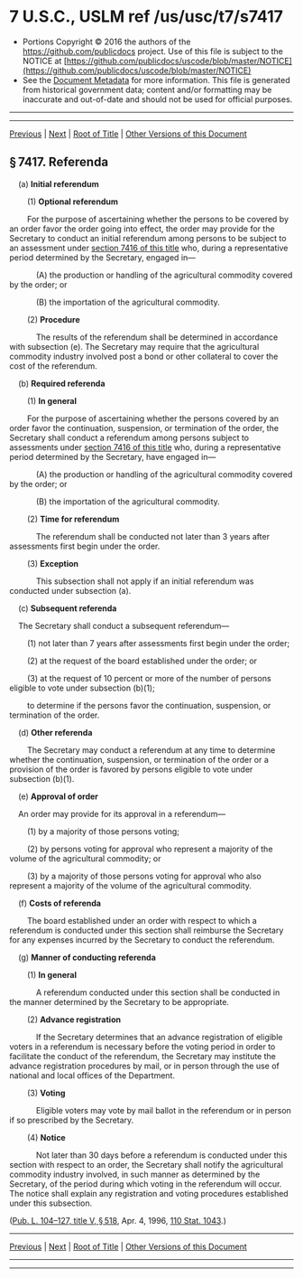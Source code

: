 ---
---

# 7 U.S.C., USLM ref /us/usc/t7/s7417

* Portions Copyright © 2016 the authors of the https://github.com/publicdocs project.
  Use of this file is subject to the NOTICE at [https://github.com/publicdocs/uscode/blob/master/NOTICE](https://github.com/publicdocs/uscode/blob/master/NOTICE)
* See the [Document Metadata](././../../../../..//README.md) for more information.
  This file is generated from historical government data; content and/or formatting may be inaccurate and out-of-date and should not be used for official purposes.

----------
----------

[Previous](./../../../../..//us/usc/t7/ch101/schII/m__us_usc_t7_s7416a.md) | [Next](./../../../../..//us/usc/t7/ch101/schII/m__us_usc_t7_s7418.md) | [Root of Title](./../../../../../) | [Other Versions of this Document](https://publicdocs.github.io/go/links?ns=uslm&ref=%2Fus%2Fusc%2Ft7%2Fs7417)

## § 7417. Referenda

    (a) __Initial referendum__ 

        (1) __Optional referendum__ 

        For the purpose of ascertaining whether the persons to be covered by an order favor the order going into effect, the order may provide for the Secretary to conduct an initial referendum among persons to be subject to an assessment under [section 7416 of this title][/us/usc/t7/s7416] who, during a representative period determined by the Secretary, engaged in—

            (A) the production or handling of the agricultural commodity covered by the order; or

            (B) the importation of the agricultural commodity.

        (2) __Procedure__ 

            The results of the referendum shall be determined in accordance with subsection (e). The Secretary may require that the agricultural commodity industry involved post a bond or other collateral to cover the cost of the referendum.

    (b) __Required referenda__ 

        (1) __In general__ 

        For the purpose of ascertaining whether the persons covered by an order favor the continuation, suspension, or termination of the order, the Secretary shall conduct a referendum among persons subject to assessments under [section 7416 of this title][/us/usc/t7/s7416] who, during a representative period determined by the Secretary, have engaged in—

            (A) the production or handling of the agricultural commodity covered by the order; or

            (B) the importation of the agricultural commodity.

        (2) __Time for referendum__ 

            The referendum shall be conducted not later than 3 years after assessments first begin under the order.

        (3) __Exception__ 

            This subsection shall not apply if an initial referendum was conducted under subsection (a).

    (c) __Subsequent referenda__ 

    The Secretary shall conduct a subsequent referendum—

        (1) not later than 7 years after assessments first begin under the order;

        (2) at the request of the board established under the order; or

        (3) at the request of 10 percent or more of the number of persons eligible to vote under subsection (b)(1);

        to determine if the persons favor the continuation, suspension, or termination of the order.

    (d) __Other referenda__ 

        The Secretary may conduct a referendum at any time to determine whether the continuation, suspension, or termination of the order or a provision of the order is favored by persons eligible to vote under subsection (b)(1).

    (e) __Approval of order__ 

    An order may provide for its approval in a referendum—

        (1) by a majority of those persons voting;

        (2) by persons voting for approval who represent a majority of the volume of the agricultural commodity; or

        (3) by a majority of those persons voting for approval who also represent a majority of the volume of the agricultural commodity.

    (f) __Costs of referenda__ 

        The board established under an order with respect to which a referendum is conducted under this section shall reimburse the Secretary for any expenses incurred by the Secretary to conduct the referendum.

    (g) __Manner of conducting referenda__ 

        (1) __In general__ 

            A referendum conducted under this section shall be conducted in the manner determined by the Secretary to be appropriate.

        (2) __Advance registration__ 

            If the Secretary determines that an advance registration of eligible voters in a referendum is necessary before the voting period in order to facilitate the conduct of the referendum, the Secretary may institute the advance registration procedures by mail, or in person through the use of national and local offices of the Department.

        (3) __Voting__ 

            Eligible voters may vote by mail ballot in the referendum or in person if so prescribed by the Secretary.

        (4) __Notice__ 

            Not later than 30 days before a referendum is conducted under this section with respect to an order, the Secretary shall notify the agricultural commodity industry involved, in such manner as determined by the Secretary, of the period during which voting in the referendum will occur. The notice shall explain any registration and voting procedures established under this subsection.

([Pub. L. 104–127, title V, § 518][/us/pl/104/127/s518], Apr. 4, 1996, [110 Stat. 1043][/us/stat/110/1043].)

----------

[Previous](./../../../../..//us/usc/t7/ch101/schII/m__us_usc_t7_s7416a.md) | [Next](./../../../../..//us/usc/t7/ch101/schII/m__us_usc_t7_s7418.md) | [Root of Title](./../../../../../) | [Other Versions of this Document](https://publicdocs.github.io/go/links?ns=uslm&ref=%2Fus%2Fusc%2Ft7%2Fs7417)

----------
----------

[/us/usc/t7/s7416]: https://publicdocs.github.io/go/links?ns=uslm&ref=%2Fus%2Fusc%2Ft7%2Fs7416
[/us/usc/t7/s7416]: https://publicdocs.github.io/go/links?ns=uslm&ref=%2Fus%2Fusc%2Ft7%2Fs7416
[/us/pl/104/127/s518]: https://publicdocs.github.io/go/links?ns=uslm&ref=%2Fus%2Fpl%2F104%2F127%2Fs518
[/us/stat/110/1043]: https://publicdocs.github.io/go/links?ns=uslm&ref=%2Fus%2Fstat%2F110%2F1043


